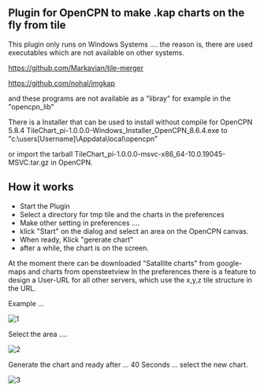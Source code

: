 Plugin for OpenCPN to make .kap charts on the fly from tile
-----------------------------------------------------------
This plugin only runs on Windows Systems ....
the reason is, there are used executables which are not available on other systems.

https://github.com/Markavian/tile-merger

https://github.com/nohal/imgkap

and these programs are not available as a "libray"  for example in the "opencpn_lib"

There is a Installer that can be used to install without compile for OpenCPN 5.8.4
TileChart_pi-1.0.0.0-Windows_Installer_OpenCPN_8.6.4.exe
to "c:\users\[Username]\Appdata\local\opencpn"

or import the tarball TileChart_pi-1.0.0.0-msvc-x86_64-10.0.19045-MSVC.tar.gz in OpenCPN.

How it works
------------
- Start the Plugin
- Select a directory for tmp tile and the charts in the preferences
- Make other setting in preferences ....
- klick "Start" on the dialog and select an area on the OpenCPN canvas.
- When ready, Klick "gererate chart"
- after a while, the chart is on the screen.

At the moment there can be downloaded "Satallite charts" from google-maps and charts from opensteetview
In the preferences there is a feature to design a User-URL for all other servers, which use the 
x,y,z  tile structure in the URL.

Example ...

![1](https://github.com/BerndCirotzki/TileChart_pi/assets/32094108/121e8567-121b-4612-bd7a-fe39ed191846)


Select the area ....

![2](https://github.com/BerndCirotzki/TileChart_pi/assets/32094108/01f563b8-d9df-4984-8248-4769b36bac7e)

Generate the chart and ready after ... 40 Seconds ... select the new chart.

![3](https://github.com/BerndCirotzki/TileChart_pi/assets/32094108/8998ddc2-fbd8-42a8-8e18-5c11d9e96038)


